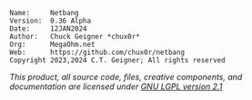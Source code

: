 ```
Name:     Netbang
Version:  0.36 Alpha
Date:     12JAN2024
Author:   Chuck Geigner *chux0r*
Org:      MegaOhm.net
Web:      https://github.com/chux0r/netbang
Copyright 2023,2024 C.T. Geigner; All rights reserved
```
*This product, all source code, files, creative components, and documentation are licensed under [GNU LGPL version 2.1](https://opensource.org/license/lgpl-2-1/)*
